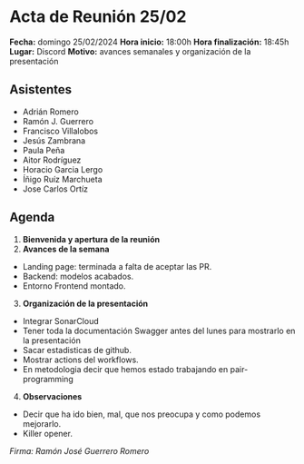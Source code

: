 # Acta de Reunión 25/02

**Fecha:** domingo 25/02/2024
**Hora inicio:** 18:00h
**Hora finalización:** 18:45h
**Lugar:** Discord
**Motivo:** avances semanales y organización de la presentación

## Asistentes

- Adrián Romero 
- Ramón J. Guerrero
- Francisco Villalobos
- Jesús Zambrana
- Paula Peña
- Aitor Rodríguez
- Horacio Garcia Lergo
- Íñigo Ruíz Marchueta
- Jose Carlos Ortíz


## Agenda

1. **Bienvenida y apertura de la reunión**
2. **Avances de la semana**
  - Landing page: terminada a falta de aceptar las PR.
  - Backend: modelos acabados.
  - Entorno Frontend montado.
 
3. **Organización de la presentación**
  - Integrar SonarCloud
  - Tener toda la documentación Swagger antes del lunes para mostrarlo en la presentación
  - Sacar estadisticas de github.
  - Mostrar actions del workflows.
  - En metodologia decir que hemos estado trabajando en pair-programming
 
4. **Observaciones**
  - Decir que ha ido bien, mal, que nos preocupa y como podemos mejorarlo.
  - Killer opener.


*Firma: Ramón José Guerrero Romero*
